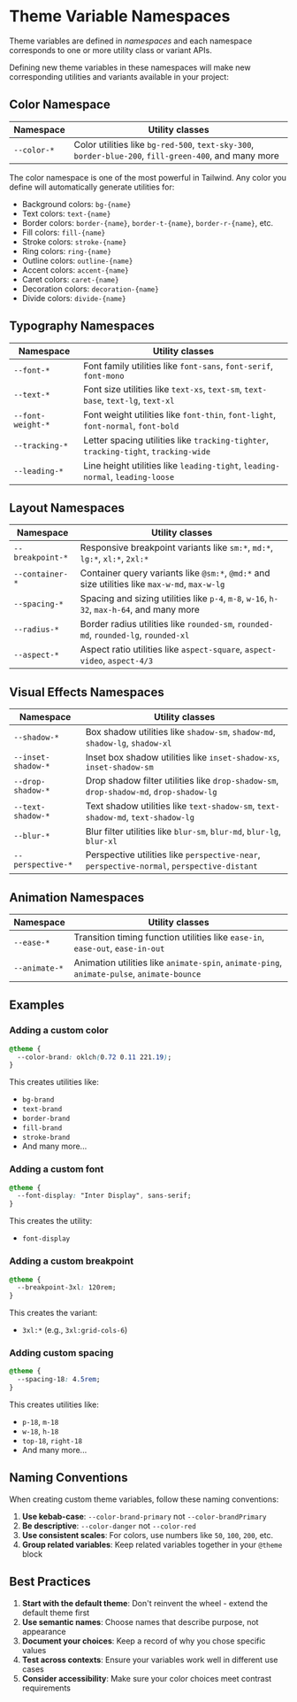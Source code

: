 # Theme Variable Namespaces

Theme variables are defined in _namespaces_ and each namespace corresponds to one or more utility class or variant APIs.

Defining new theme variables in these namespaces will make new corresponding utilities and variants available in your project:

## Color Namespace

| Namespace | Utility classes |
|-----------|-----------------|
| `--color-*` | Color utilities like `bg-red-500`, `text-sky-300`, `border-blue-200`, `fill-green-400`, and many more |

The color namespace is one of the most powerful in Tailwind. Any color you define will automatically generate utilities for:

- Background colors: `bg-{name}`
- Text colors: `text-{name}`
- Border colors: `border-{name}`, `border-t-{name}`, `border-r-{name}`, etc.
- Fill colors: `fill-{name}`
- Stroke colors: `stroke-{name}`
- Ring colors: `ring-{name}`
- Outline colors: `outline-{name}`
- Accent colors: `accent-{name}`
- Caret colors: `caret-{name}`
- Decoration colors: `decoration-{name}`
- Divide colors: `divide-{name}`

## Typography Namespaces

| Namespace | Utility classes |
|-----------|-----------------|
| `--font-*` | Font family utilities like `font-sans`, `font-serif`, `font-mono` |
| `--text-*` | Font size utilities like `text-xs`, `text-sm`, `text-base`, `text-lg`, `text-xl` |
| `--font-weight-*` | Font weight utilities like `font-thin`, `font-light`, `font-normal`, `font-bold` |
| `--tracking-*` | Letter spacing utilities like `tracking-tighter`, `tracking-tight`, `tracking-wide` |
| `--leading-*` | Line height utilities like `leading-tight`, `leading-normal`, `leading-loose` |

## Layout Namespaces

| Namespace | Utility classes |
|-----------|-----------------|
| `--breakpoint-*` | Responsive breakpoint variants like `sm:*`, `md:*`, `lg:*`, `xl:*`, `2xl:*` |
| `--container-*` | Container query variants like `@sm:*`, `@md:*` and size utilities like `max-w-md`, `max-w-lg` |
| `--spacing-*` | Spacing and sizing utilities like `p-4`, `m-8`, `w-16`, `h-32`, `max-h-64`, and many more |
| `--radius-*` | Border radius utilities like `rounded-sm`, `rounded-md`, `rounded-lg`, `rounded-xl` |
| `--aspect-*` | Aspect ratio utilities like `aspect-square`, `aspect-video`, `aspect-4/3` |

## Visual Effects Namespaces

| Namespace | Utility classes |
|-----------|-----------------|
| `--shadow-*` | Box shadow utilities like `shadow-sm`, `shadow-md`, `shadow-lg`, `shadow-xl` |
| `--inset-shadow-*` | Inset box shadow utilities like `inset-shadow-xs`, `inset-shadow-sm` |
| `--drop-shadow-*` | Drop shadow filter utilities like `drop-shadow-sm`, `drop-shadow-md`, `drop-shadow-lg` |
| `--text-shadow-*` | Text shadow utilities like `text-shadow-sm`, `text-shadow-md`, `text-shadow-lg` |
| `--blur-*` | Blur filter utilities like `blur-sm`, `blur-md`, `blur-lg`, `blur-xl` |
| `--perspective-*` | Perspective utilities like `perspective-near`, `perspective-normal`, `perspective-distant` |

## Animation Namespaces

| Namespace | Utility classes |
|-----------|-----------------|
| `--ease-*` | Transition timing function utilities like `ease-in`, `ease-out`, `ease-in-out` |
| `--animate-*` | Animation utilities like `animate-spin`, `animate-ping`, `animate-pulse`, `animate-bounce` |

## Examples

### Adding a custom color

```css
@theme {
  --color-brand: oklch(0.72 0.11 221.19);
}
```

This creates utilities like:
- `bg-brand`
- `text-brand`
- `border-brand`
- `fill-brand`
- `stroke-brand`
- And many more...

### Adding a custom font

```css
@theme {
  --font-display: "Inter Display", sans-serif;
}
```

This creates the utility:
- `font-display`

### Adding a custom breakpoint

```css
@theme {
  --breakpoint-3xl: 120rem;
}
```

This creates the variant:
- `3xl:*` (e.g., `3xl:grid-cols-6`)

### Adding custom spacing

```css
@theme {
  --spacing-18: 4.5rem;
}
```

This creates utilities like:
- `p-18`, `m-18`
- `w-18`, `h-18`
- `top-18`, `right-18`
- And many more...

## Naming Conventions

When creating custom theme variables, follow these naming conventions:

1. **Use kebab-case**: `--color-brand-primary` not `--color-brandPrimary`
2. **Be descriptive**: `--color-danger` not `--color-red`
3. **Use consistent scales**: For colors, use numbers like `50`, `100`, `200`, etc.
4. **Group related variables**: Keep related variables together in your `@theme` block

## Best Practices

1. **Start with the default theme**: Don't reinvent the wheel - extend the default theme first
2. **Use semantic names**: Choose names that describe purpose, not appearance
3. **Document your choices**: Keep a record of why you chose specific values
4. **Test across contexts**: Ensure your variables work well in different use cases
5. **Consider accessibility**: Make sure your color choices meet contrast requirements

